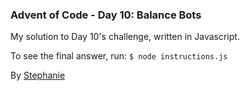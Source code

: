 ### Advent of Code - Day 10: Balance Bots

My solution to Day 10's challenge, written in Javascript.

To see the final answer, run: `$ node instructions.js`

By [Stephanie](https://stephanie.lol/)
